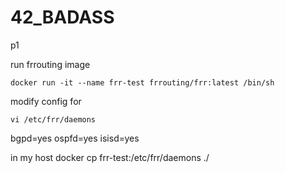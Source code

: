 # 42_BADASS
p1

run frrouting image 
```
docker run -it --name frr-test frrouting/frr:latest /bin/sh
```
modify config for 
```
vi /etc/frr/daemons
```
bgpd=yes
ospfd=yes
isisd=yes

in my host
docker cp frr-test:/etc/frr/daemons ./

